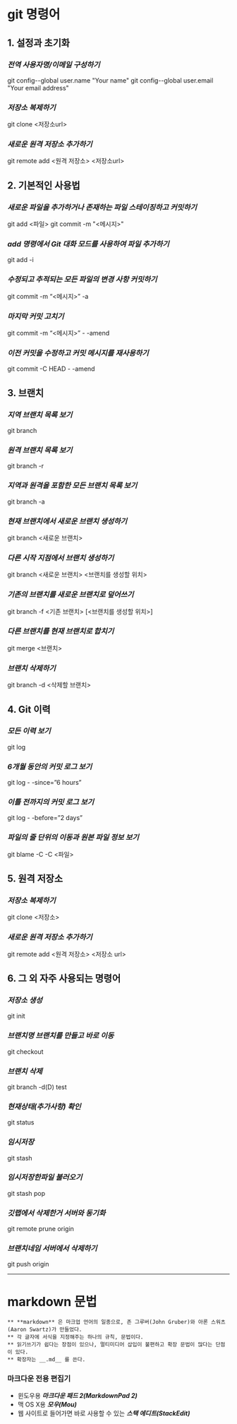 # git 명령어
## 1. 설정과 초기화
### _전역 사용자명/이메일 구성하기_
git config--global user.name "Your name"
git config--global user.email "Your email address"
### _저장소 복제하기_
git clone <저장소url>
### _새로운 원격 저장소 추가하기_
git remote add <원격 저장소> <저장소url>


## 2. 기본적인 사용법
### _새로운 파일을 추가하거나 존재하는 파일 스테이징하고 커밋하기_
git add <파일>
git commit -m "<메시지>"
### _add 명령에서 Git 대화 모드를 사용하여 파일 추가하기_
git add -i
### _수정되고 추적되는 모든 파일의 변경 사항 커밋하기_
git commit -m “<메시지>” -a
### _마지막 커밋 고치기_
git commit -m “<메시지>” - -amend
### _이전 커밋을 수정하고 커밋 메시지를 재사용하기_
git commit -C HEAD - -amend


## 3. 브랜치
### _지역 브랜치 목록 보기_
git branch
### _원격 브랜치 목록 보기_
git branch -r
### _지역과 원격을 포함한 모든 브랜치 목록 보기_
git branch -a
### _현재 브랜치에서 새로운 브랜치 생성하기_
git branch <새로운 브랜치>
### _다른 시작 지점에서 브랜치 생성하기_
git branch <새로운 브랜치> <브랜치를 생성할 위치>
### _기존의 브랜치를 새로운 브랜치로 덮어쓰기_
git branch -f <기존 브랜치> [<브랜치를 생성할 위치>]
### _다른 브랜치를 현재 브랜치로 합치기_
git merge <브랜치>
### _브랜치 삭제하기_
git branch -d <삭제할 브랜치>


## 4. Git 이력
### _모든 이력 보기_
git log
### _6개월 동안의 커밋 로그 보기_
git log - -since=”6 hours”
### _이틀 전까지의 커밋 로그 보기_
git log - -before=”2 days”
### _파일의 줄 단위의 이동과 원본 파일 정보 보기_
git blame -C -C <파일>


## 5. 원격 저장소
### _저장소 복제하기_
git clone <저장소>
### _새로운 원격 저장소 추가하기_
git remote add <원격 저장소> <저장소 url>


## 6. 그 외 자주 사용되는 명령어
### _저장소 생성_
git init
### _브랜치명 브랜치를 만들고 바로 이동_
git checkout
### _브랜치 삭제_
git branch -d(D) test
### _현재상태(추가사항) 확인_
git status
### _임시저장_
git stash
### _임시저장한파일 불러오기_
git stash pop
### _깃랩에서 삭제한거 서버와 동기화_
git remote prune origin
### _브랜치네임 서버에서 삭제하기_
git push origin


<hr/>


# markdown 문법
~~~
** **markdown** 은 마크업 언어의 일종으로, 존 그루버(John Gruber)와 아론 스워츠(Aaron Swartz)가 만들었다.
** 각 글자에 서식을 지정해주는 하나의 규칙, 문법이다.
** 읽기쓰기가 쉽다는 장점이 있으나, 멀티미디어 삽입이 불편하고 확장 문법이 많다는 단점이 있다.
** 확장자는 __.md__ 를 쓴다.
~~~

### 마크다운 전용 편집기
* 윈도우용 ***마크다운 패드 2(MarkdownPad 2)*** 
* 맥 OS X용 ***모우(Mou)***
* 웹 사이트로 들어가면 바로 사용할 수 있는 ***스택 에디트(StackEdit)***
